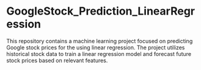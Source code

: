 # GoogleStock_Prediction_LinearRegression
This repository contains a machine learning project focused on predicting Google stock prices for the using linear regression. The project utilizes historical stock data to train a linear regression model and forecast future stock prices based on relevant features.
